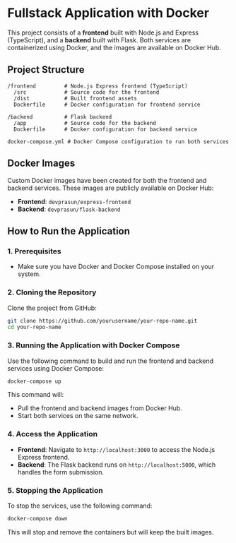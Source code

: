 # Fullstack Application with Docker

This project consists of a **frontend** built with Node.js and Express (TypeScript), and a **backend** built with Flask. Both services are containerized using Docker, and the images are available on Docker Hub.

## Project Structure

```
/frontend         # Node.js Express frontend (TypeScript)
  /src            # Source code for the frontend
  /dist           # Built frontend assets
  Dockerfile      # Docker configuration for frontend service

/backend          # Flask backend
  /app            # Source code for the backend
  Dockerfile      # Docker configuration for backend service

docker-compose.yml # Docker Compose configuration to run both services
```

## Docker Images

Custom Docker images have been created for both the frontend and backend services. These images are publicly available on Docker Hub:

- **Frontend**: `devprasun/express-frontend`
- **Backend**: `devprasun/flask-backend`

## How to Run the Application

### 1. Prerequisites

- Make sure you have Docker and Docker Compose installed on your system.

### 2. Cloning the Repository

Clone the project from GitHub:

```bash
git clone https://github.com/yourusername/your-repo-name.git
cd your-repo-name
```

### 3. Running the Application with Docker Compose

Use the following command to build and run the frontend and backend services using Docker Compose:

```bash
docker-compose up
```

This command will:
- Pull the frontend and backend images from Docker Hub.
- Start both services on the same network.

### 4. Access the Application

- **Frontend**: Navigate to `http://localhost:3000` to access the Node.js Express frontend.
- **Backend**: The Flask backend runs on `http://localhost:5000`, which handles the form submission.

### 5. Stopping the Application

To stop the services, use the following command:

```bash
docker-compose down
```

This will stop and remove the containers but will keep the built images.

